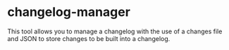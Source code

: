 # changelog-manager
This tool allows you to manage a changelog with the use of a changes file and JSON to store changes to be built into a changelog.
